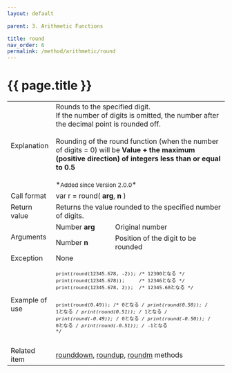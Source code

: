 ```yaml
---
layout: default

parent: 3. Arithmetic Functions

title: round
nav_order: 6
permalink: /method/arithmetic/round
---
```




# {{ page.title }}

<table>
  <tr>
    <td>Explanation</td>
    <td colspan="2">Rounds to the specified digit.<br>If the number of digits is omitted, the number after the decimal point is rounded off.<br><br>Rounding of the round function (when the number of digits = 0) will be <b>Value + the maximum (positive direction) of integers less than or equal to 0.5</b><br><br>*<small>Added since Version 2.0.0</small>*</td>
  </tr>
  <tr>
    <td>Call format</td>
    <td colspan="2">var r = round( <b>arg</b>, <b>n</b> )</td>
  </tr>
  <tr>
    <td>Return value</td>
    <td colspan="2">Returns the value rounded to the specified number of digits.</td>
  </tr>  
  <tr>
    <td rowspan="2">Arguments</td>
    <td>Number <b>arg</b></td>
    <td>Original number</td>
  </tr>
  <tr>
    <td>Number <b>n</b></td>
    <td>Position of the digit to be rounded</td>
  </tr>
  <tr>
    <td>Exception</td>
    <td colspan="2">None</td>
  </tr>
  <tr>
    <td>Example of use</td>
    <td colspan="2"><code><pre>print(round(12345.678, -2)); /* 12300となる */
print(round(12345.678));     /* 12346となる */
print(round(12345.678, 2));  /* 12345.68となる */
 
print(round(0.49));  /* 0となる */
print(round(0.50));  /* 1となる */
print(round(0.51));  /* 1となる */
print(round(-0.49)); /* 0となる */
print(round(-0.50)); /* 0となる */
print(round(-0.51)); /* -1となる */</pre></code></td>
  </tr>
  <tr>
    <td>Related item</td>
    <td colspan="2"><a href="/method/arithmetic/rounddown">rounddown</a>, <a href="/method/arithmetic/roundup">roundup</a>, <a href="/method/arithmetic/roundm">roundm</a> methods</td>
  </tr>
</table>





